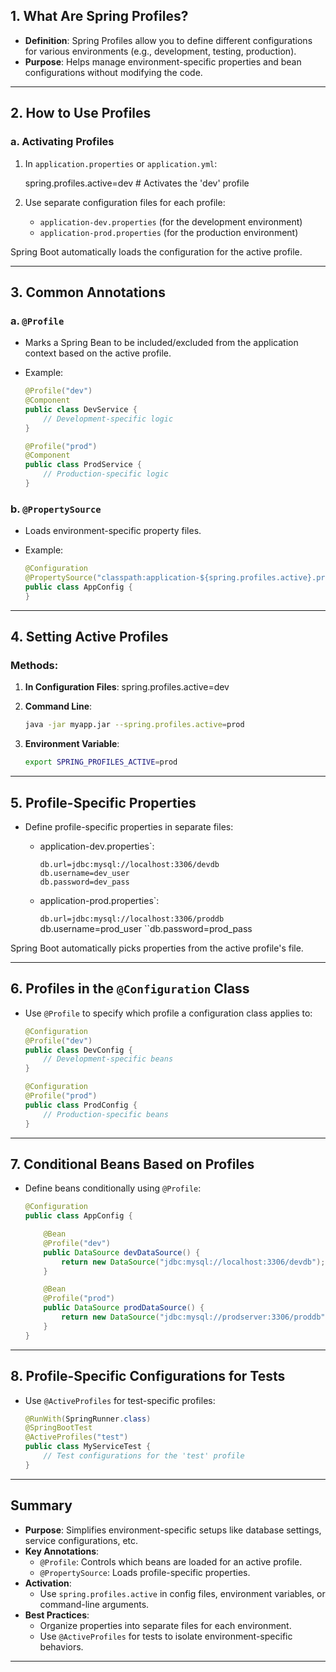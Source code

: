 

## 1. What Are Spring Profiles?

- **Definition**: Spring Profiles allow you to define different configurations for various environments (e.g., development, testing, production).
- **Purpose**: Helps manage environment-specific properties and bean configurations without modifying the code.

---

## 2. How to Use Profiles

### a. Activating Profiles

1. In `application.properties` or `application.yml`:
    
    spring.profiles.active=dev  # Activates the 'dev' profile
    
2. Use separate configuration files for each profile:
    - `application-dev.properties` (for the development environment)
    - `application-prod.properties` (for the production environment)

Spring Boot automatically loads the configuration for the active profile.

---

## 3. Common Annotations

### a. `@Profile`

- Marks a Spring Bean to be included/excluded from the application context based on the active profile.
- Example:
    
    ```java
    @Profile("dev")
    @Component
    public class DevService {
        // Development-specific logic
    }
    
    @Profile("prod")
    @Component
    public class ProdService {
        // Production-specific logic
    }
    ```
    

### b. `@PropertySource`

- Loads environment-specific property files.
- Example:
    
    ```java
    @Configuration
    @PropertySource("classpath:application-${spring.profiles.active}.properties")
    public class AppConfig {
    }
    ```
    

---

## 4. Setting Active Profiles

### Methods:

1. **In Configuration Files**:
    spring.profiles.active=dev
    
2. **Command Line**:
    
    ```bash
    java -jar myapp.jar --spring.profiles.active=prod
    ```
    
3. **Environment Variable**:
    
    ```bash
    export SPRING_PROFILES_ACTIVE=prod
    ```
    

---

## 5. Profile-Specific Properties

- Define profile-specific properties in separate files:
    - application-dev.properties`:
        
	      db.url=jdbc:mysql://localhost:3306/devdb
	      db.username=dev_user
	      db.password=dev_pass
        
    - application-prod.properties`:
        
        ``db.url=jdbc:mysql://localhost:3306/proddb
		``db.username=prod_user
		``db.password=prod_pass

Spring Boot automatically picks properties from the active profile's file.

---

## 6. Profiles in the `@Configuration` Class

- Use `@Profile` to specify which profile a configuration class applies to:
    
    ```java
    @Configuration
    @Profile("dev")
    public class DevConfig {
        // Development-specific beans
    }
    
    @Configuration
    @Profile("prod")
    public class ProdConfig {
        // Production-specific beans
    }
    ```
    

---

## 7. Conditional Beans Based on Profiles

- Define beans conditionally using `@Profile`:
    
    ```java
    @Configuration
    public class AppConfig {
    
        @Bean
        @Profile("dev")
        public DataSource devDataSource() {
            return new DataSource("jdbc:mysql://localhost:3306/devdb");
        }
    
        @Bean
        @Profile("prod")
        public DataSource prodDataSource() {
            return new DataSource("jdbc:mysql://prodserver:3306/proddb");
        }
    }
    ```
    

---

## 8. Profile-Specific Configurations for Tests

- Use `@ActiveProfiles` for test-specific profiles:
    
    ```java
    @RunWith(SpringRunner.class)
    @SpringBootTest
    @ActiveProfiles("test")
    public class MyServiceTest {
        // Test configurations for the 'test' profile
    }
    ```
    

---

## Summary

- **Purpose**: Simplifies environment-specific setups like database settings, service configurations, etc.
- **Key Annotations**:
    - `@Profile`: Controls which beans are loaded for an active profile.
    - `@PropertySource`: Loads profile-specific properties.
- **Activation**:
    - Use `spring.profiles.active` in config files, environment variables, or command-line arguments.
- **Best Practices**:
    - Organize properties into separate files for each environment.
    - Use `@ActiveProfiles` for tests to isolate environment-specific behaviors.

---
